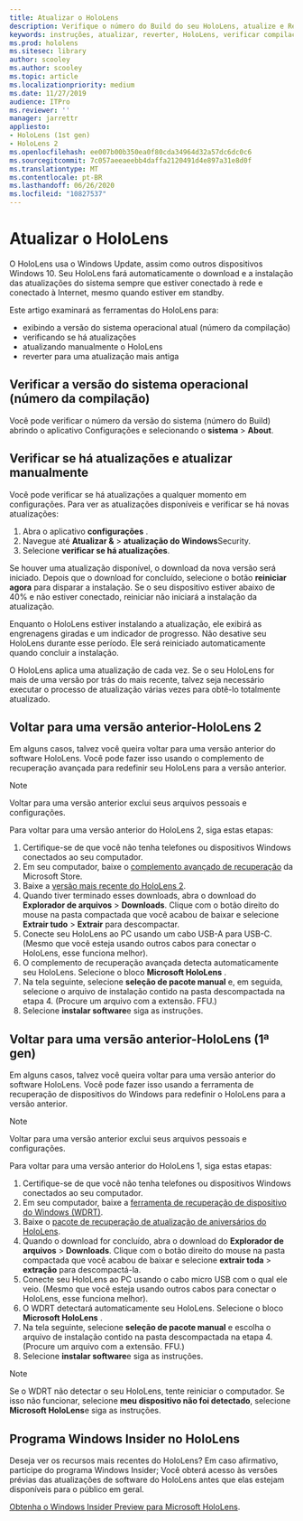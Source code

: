 ```yaml
---
title: Atualizar o HoloLens
description: Verifique o número do Build do seu HoloLens, atualize e Reverta as atualizações.
keywords: instruções, atualizar, reverter, HoloLens, verificar compilação, número da compilação
ms.prod: hololens
ms.sitesec: library
author: scooley
ms.author: scooley
ms.topic: article
ms.localizationpriority: medium
ms.date: 11/27/2019
audience: ITPro
ms.reviewer: ''
manager: jarrettr
appliesto:
- HoloLens (1st gen)
- HoloLens 2
ms.openlocfilehash: ee007b00b350ea0f80cda34964d32a57dc6dc0c6
ms.sourcegitcommit: 7c057aeeaeebb4daffa2120491d4e897a31e8d0f
ms.translationtype: MT
ms.contentlocale: pt-BR
ms.lasthandoff: 06/26/2020
ms.locfileid: "10827537"
---
```

# Atualizar o HoloLens

O HoloLens usa o Windows Update, assim como outros dispositivos Windows 10. Seu HoloLens fará automaticamente o download e a instalação das atualizações do sistema sempre que estiver conectado à rede e conectado à Internet, mesmo quando estiver em standby.

Este artigo examinará as ferramentas do HoloLens para:

- exibindo a versão do sistema operacional atual (número da compilação)
- verificando se há atualizações
- atualizando manualmente o HoloLens
- reverter para uma atualização mais antiga

## Verificar a versão do sistema operacional (número da compilação)

Você pode verificar o número da versão do sistema (número do Build) abrindo o aplicativo Configurações e selecionando o **sistema**  >  **About**.

## Verificar se há atualizações e atualizar manualmente

Você pode verificar se há atualizações a qualquer momento em configurações.  Para ver as atualizações disponíveis e verificar se há novas atualizações:

1. Abra o aplicativo **configurações** .
1. Navegue até **Atualizar &**  >  **atualização do Windows**Security.
1. Selecione **verificar se há atualizações**.

Se houver uma atualização disponível, o download da nova versão será iniciado. Depois que o download for concluído, selecione o botão **reiniciar agora** para disparar a instalação. Se o seu dispositivo estiver abaixo de 40% e não estiver conectado, reiniciar não iniciará a instalação da atualização.

Enquanto o HoloLens estiver instalando a atualização, ele exibirá as engrenagens giradas e um indicador de progresso. Não desative seu HoloLens durante esse período. Ele será reiniciado automaticamente quando concluir a instalação.

O HoloLens aplica uma atualização de cada vez.  Se o seu HoloLens for mais de uma versão por trás do mais recente, talvez seja necessário executar o processo de atualização várias vezes para obtê-lo totalmente atualizado.

## Voltar para uma versão anterior-HoloLens 2

Em alguns casos, talvez você queira voltar para uma versão anterior do software HoloLens. Você pode fazer isso usando o complemento de recuperação avançada para redefinir seu HoloLens para a versão anterior.

> [!NOTE]
> Voltar para uma versão anterior exclui seus arquivos pessoais e configurações.

Para voltar para uma versão anterior do HoloLens 2, siga estas etapas:

1. Certifique-se de que você não tenha telefones ou dispositivos Windows conectados ao seu computador.
1. Em seu computador, baixe o [complemento avançado de recuperação](https://www.microsoft.com/p/advanced-recovery-companion/9p74z35sfrs8?activetab=pivot:overviewtab) da Microsoft Store.
1. Baixe a [versão mais recente do HoloLens 2](https://aka.ms/hololens2download).
1. Quando tiver terminado esses downloads, abra o download do **Explorador de arquivos**  >  **Downloads**. Clique com o botão direito do mouse na pasta compactada que você acabou de baixar e selecione **Extrair tudo** > **Extrair** para descompactar.
1. Conecte seu HoloLens ao PC usando um cabo USB-A para USB-C. (Mesmo que você esteja usando outros cabos para conectar o HoloLens, esse funciona melhor).
1. O complemento de recuperação avançada detecta automaticamente seu HoloLens. Selecione o bloco **Microsoft HoloLens** .
1. Na tela seguinte, selecione **seleção de pacote manual** e, em seguida, selecione o arquivo de instalação contido na pasta descompactada na etapa 4. (Procure um arquivo com a extensão. FFU.)
1. Selecione **instalar software**e siga as instruções.

## Voltar para uma versão anterior-HoloLens (1ª gen)

Em alguns casos, talvez você queira voltar para uma versão anterior do software HoloLens. Você pode fazer isso usando a ferramenta de recuperação de dispositivos do Windows para redefinir o HoloLens para a versão anterior.

> [!NOTE]
> Voltar para uma versão anterior exclui seus arquivos pessoais e configurações.

Para voltar para uma versão anterior do HoloLens 1, siga estas etapas:

1. Certifique-se de que você não tenha telefones ou dispositivos Windows conectados ao seu computador.
1. Em seu computador, baixe a [ferramenta de recuperação de dispositivo do Windows (WDRT)](https://support.microsoft.com/help/12379).
1. Baixe o [pacote de recuperação de atualização de aniversários do HoloLens](https://aka.ms/hololensrecovery).
1. Quando o download for concluído, abra o download do **Explorador de arquivos**  >  **Downloads**. Clique com o botão direito do mouse na pasta compactada que você acabou de baixar e selecione **extrair toda**  >  **extração** para descompactá-la.
1. Conecte seu HoloLens ao PC usando o cabo micro USB com o qual ele veio. (Mesmo que você esteja usando outros cabos para conectar o HoloLens, esse funciona melhor).
1. O WDRT detectará automaticamente seu HoloLens. Selecione o bloco **Microsoft HoloLens** .
1. Na tela seguinte, selecione **seleção de pacote manual** e escolha o arquivo de instalação contido na pasta descompactada na etapa 4. (Procure um arquivo com a extensão. FFU.)
1. Selecione **instalar software**e siga as instruções.

> [!NOTE]
> Se o WDRT não detectar o seu HoloLens, tente reiniciar o computador. Se isso não funcionar, selecione **meu dispositivo não foi detectado**, selecione **Microsoft HoloLens**e siga as instruções.

## Programa Windows Insider no HoloLens

Deseja ver os recursos mais recentes do HoloLens?  Em caso afirmativo, participe do programa Windows Insider; Você obterá acesso às versões prévias das atualizações de software do HoloLens antes que elas estejam disponíveis para o público em geral.

[Obtenha o Windows Insider Preview para Microsoft HoloLens](hololens-insider.md).
